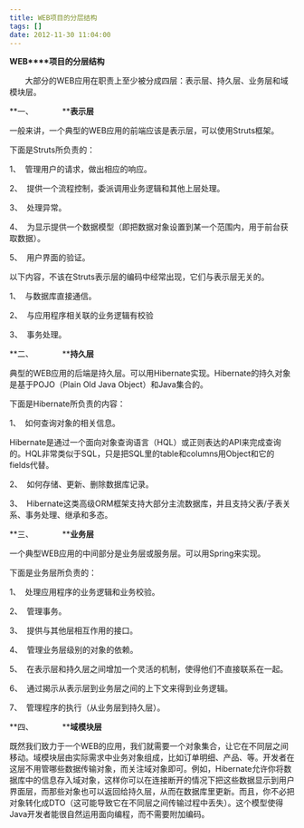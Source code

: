 ```yaml
---
title: WEB项目的分层结构
tags: []
date: 2012-11-30 11:04:00
---
```


**WEB****项目的分层结构**

&nbsp;&nbsp;&nbsp;&nbsp;&nbsp;&nbsp;&nbsp;大部分的WEB应用在职责上至少被分成四层：表示层、持久层、业务层和域模块层。

**一、&nbsp;&nbsp;&nbsp;&nbsp;&nbsp;&nbsp;&nbsp;&nbsp;&nbsp;&nbsp;&nbsp;&nbsp;&nbsp;****表示层**

一般来讲，一个典型的WEB应用的前端应该是表示层，可以使用Struts框架。

下面是Struts所负责的：

1、&nbsp;&nbsp;管理用户的请求，做出相应的响应。

2、&nbsp;&nbsp;提供一个流程控制，委派调用业务逻辑和其他上层处理。

3、&nbsp;&nbsp;处理异常。

4、&nbsp;&nbsp;为显示提供一个数据模型（即把数据对象设置到某一个范围内，用于前台获取数据）。

5、&nbsp;&nbsp;用户界面的验证。

以下内容，不该在Struts表示层的编码中经常出现，它们与表示层无关的。

1、&nbsp;&nbsp;与数据库直接通信。

2、&nbsp;&nbsp;与应用程序相关联的业务逻辑有校验

3、&nbsp;&nbsp;事务处理。

**二、&nbsp;&nbsp;&nbsp;&nbsp;&nbsp;&nbsp;&nbsp;&nbsp;&nbsp;&nbsp;&nbsp;&nbsp;&nbsp;****持久层**

典型的WEB应用的后端是持久层。可以用Hibernate实现。Hibernate的持久对象是基于POJO（Plain Old Java Object）和Java集合的。

下面是Hibernate所负责的内容：

1、&nbsp;&nbsp;如何查询对象的相关信息。

Hibernate是通过一个面向对象查询语言（HQL）或正则表达的API来完成查询的。HQL非常类似于SQL，只是把SQL里的table和columns用Object和它的fields代替。

2、&nbsp;&nbsp;如何存储、更新、删除数据库记录。

3、&nbsp;&nbsp;Hibernate这类高级ORM框架支持大部分主流数据库，并且支持父表/子表关系、事务处理、继承和多态。

**三、&nbsp;&nbsp;&nbsp;&nbsp;&nbsp;&nbsp;&nbsp;&nbsp;&nbsp;&nbsp;&nbsp;&nbsp;&nbsp;****业务层**

一个典型WEB应用的中间部分是业务层或服务层。可以用Spring来实现。

下面是业务层所负责的：

1、&nbsp;&nbsp;处理应用程序的业务逻辑和业务校验。

2、&nbsp;&nbsp;管理事务。

3、&nbsp;&nbsp;提供与其他层相互作用的接口。

4、&nbsp;&nbsp;管理业务层级别的对象的依赖。

5、&nbsp;&nbsp;在表示层和持久层之间增加一个灵活的机制，使得他们不直接联系在一起。

6、&nbsp;&nbsp;通过揭示从表示层到业务层之间的上下文来得到业务逻辑。

7、&nbsp;&nbsp;管理程序的执行（从业务层到持久层）。

**四、&nbsp;&nbsp;&nbsp;&nbsp;&nbsp;&nbsp;&nbsp;&nbsp;&nbsp;&nbsp;&nbsp;&nbsp;&nbsp;****域模块层**

既然我们致力于一个WEB的应用，我们就需要一个对象集合，让它在不同层之间移动。域模块层由实际需求中业务对象组成，比如订单明细、产品、等。开发者在这层不用管哪些数据传输对象，而关注域对象即可。例如，Hibernate允许你将数据库中的信息存入域对象，这样你可以在连接断开的情况下把这些数据显示到用户界面层，而那些对象也可以返回给持久层，从而在数据库里更新。而且，你不必把对象转化成DTO（这可能导致它在不同层之间传输过程中丢失）。这个模型使得Java开发者能很自然运用面向编程，而不需要附加编码。